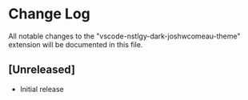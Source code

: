 # Change Log

All notable changes to the "vscode-nstlgy-dark-joshwcomeau-theme" extension will be documented in this file.

## [Unreleased]

- Initial release
